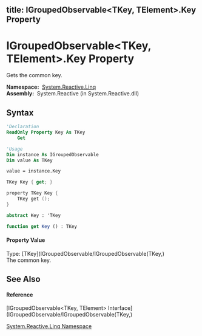 title: IGroupedObservable<TKey, TElement>.Key Property
---
# IGroupedObservable\<TKey, TElement\>.Key Property

Gets the common key.

**Namespace:**  [System.Reactive.Linq](System.Reactive.Linq/System.Reactive.Linq)  
**Assembly:**  System.Reactive (in System.Reactive.dll)

## Syntax

```vb
'Declaration
ReadOnly Property Key As TKey
    Get
```

```vb
'Usage
Dim instance As IGroupedObservable
Dim value As TKey

value = instance.Key
```

```csharp
TKey Key { get; }
```

```c++
property TKey Key {
    TKey get ();
}
```

```fsharp
abstract Key : 'TKey
```

```javascript
function get Key () : TKey
```

#### Property Value

Type: [TKey](IGroupedObservable/IGroupedObservable(TKey,)  
The common key.

## See Also

#### Reference

[IGroupedObservable\<TKey, TElement\> Interface](IGroupedObservable/IGroupedObservable(TKey,)

[System.Reactive.Linq Namespace](System.Reactive.Linq/System.Reactive.Linq)





